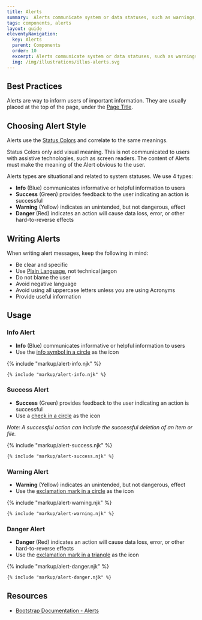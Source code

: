 ```yaml
---
title: Alerts
summary:  Alerts communicate system or data statuses, such as warnings, to users.
tags: components, alerts
layout: guide
eleventyNavigation:
  key: Alerts
  parent: Components
  order: 10
  excerpt: Alerts communicate system or data statuses, such as warnings, to users.
  img: /img/illustrations/illus-alerts.svg
---
```


## Best Practices

Alerts are way to inform users of important information. They are usually placed at the top of the page, under the [Page Title](/components/page-title/).

## Choosing Alert Style

Alerts use the [Status Colors](/theming/color) and correlate to the same meanings.

Status Colors only add visual meaning. This is not communicated to users with assistive technologies, such as screen readers. The content of Alerts must make the meaning of the Alert obvious to the user.

Alerts types are situational and related to system statuses. We use 4 types:

* **Info** (Blue) communicates informative or helpful information to users    
* **Success** (Green) provides feedback to the user indicating an action is successful
* **Warning** (Yellow) indicates an unintended, but not dangerous, effect    
* **Danger** (Red) indicates an action will cause data loss, error, or other hard-to-reverse effects

## Writing Alerts

When writing alert messages, keep the following in mind:

* Be clear and specific
* Use <a href="https://plainlanguage.gov/" target="_blank">Plain Language</a>, not technical jargon
* Do not blame the user
* Avoid negative language
* Avoid using all uppercase letters unless you are using Acronyms
* Provide useful information


## Usage
### Info Alert
* **Info** (Blue) communicates informative or helpful information to users
* Use the <a href="https://fontawesome.com/icons/info-circle?style=solid" target="_blank">info symbol in a circle</a> as the icon

{% include "markup/alert-info.njk" %}

``` html
{% include "markup/alert-info.njk" %}
```

### Success Alert
* **Success** (Green) provides feedback to the user indicating an action is successful
* Use a <a href="https://fontawesome.com/icons/check-circle?style=solid" target="_blank">check in a circle</a> as the icon

_Note: A successful action can include the successful deletion of an item or file._

{% include "markup/alert-success.njk" %}

``` html
{% include "markup/alert-success.njk" %}
```

### Warning Alert
* **Warning** (Yellow) indicates an unintended, but not dangerous, effect
* Use the <a href="https://fontawesome.com/icons/exclamation-circle?style=solid" target="_blank">exclamation mark in a circle</a> as the icon

{% include "markup/alert-warning.njk" %}

``` html
{% include "markup/alert-warning.njk" %}
```

### Danger Alert
* **Danger** (Red) indicates an action will cause data loss, error, or other hard-to-reverse effects
* Use the <a href="https://fontawesome.com/icons/exclamation-triangle?style=solid" target="_blank">exclamation mark in a triangle</a> as the icon

{% include "markup/alert-danger.njk" %}

``` html
{% include "markup/alert-danger.njk" %}
```

## Resources
* <a href="https://getbootstrap.com/docs/4.5/components/alerts/" target="_blank">Bootstrap Documentation - Alerts</a>
